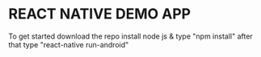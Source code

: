 # REACT NATIVE DEMO APP
To get started download the repo install node js & type "npm install" after that type "react-native run-android"
